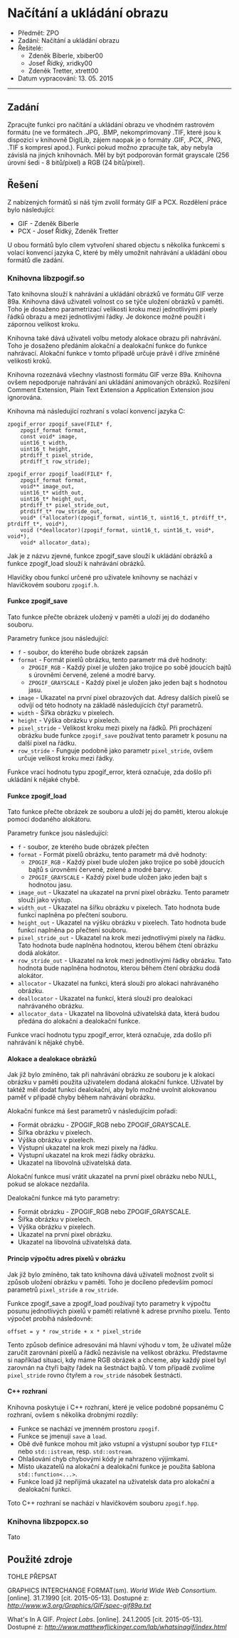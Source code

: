 # Načítání a ukládání obrazu

* Předmět: ZPO
* Zadání: Načítání a ukládání obrazu
* Řešitelé:
	* Zdeněk Biberle, xbiber00
	* Josef Řídký, xridky00
	* Zdeněk Tretter, xtrett00
* Datum vypracování: 13. 05. 2015

***

## Zadání

Zpracujte funkci pro načítání a ukládání obrazu ve vhodném rastrovém formátu (ne ve formátech .JPG, .BMP, nekomprimovaný .TIF, které jsou k dispozici v knihovně DigILib, zájem naopak je o formáty .GIF, .PCX, .PNG, .TIF s kompresí apod.). Funkci pokud možno zpracujte tak, aby nebyla závislá na jiných knihovnách. Měl by být podporován formát grayscale (256 úrovní šedi - 8 bitů/pixel) a RGB (24 bitů/pixel).

## Řešení

Z nabízených formátů si náš tým zvolil formáty GIF a PCX. Rozdělení práce bylo následující:
* GIF - Zdeněk Biberle
* PCX - Josef Řídký, Zdeněk Tretter

U obou formátů bylo cílem vytvoření shared objectu s několika funkcemi s volací konvencí jazyka C, které by měly umožnit nahrávání a ukládání obou formátů dle zadání.

### Knihovna libzpogif.so

Tato knihovna slouží k nahrávání a ukládání obrázků ve formátu GIF verze 89a. Knihovna dává uživateli volnost co se týče uložení obrázků v paměti. Toho je dosaženo parametrizací velikosti kroku mezi jednotlivými pixely řádků obrazu a mezi jednotlivými řádky. Je dokonce možné použít i zápornou velikost kroku.

Knihovna také dává uživateli volbu metody alokace obrazu při nahrávání. Toho je dosaženo předáním alokační a dealokační funkce do funkce nahrávací. Alokační funkce v tomto případě určuje právě i dříve zmíněné velikosti kroků.

Knihovna rozeznává všechny vlastnosti formátu GIF verze 89a. Knihovna ovšem nepodporuje nahrávání ani ukládání animovaných obrázků. Rozšíření Comment Extension, Plain Text Extension a Application Extension jsou ignorována.

Knihovna má následující rozhraní s volací konvencí jazyka C:

	zpogif_error zpogif_save(FILE* f,
		zpogif_format format,
		const void* image, 
		uint16_t width, 
		uint16_t height, 
		ptrdiff_t pixel_stride, 
		ptrdiff_t row_stride);

	zpogif_error zpogif_load(FILE* f,
		zpogif_format format,
		void** image_out, 
		uint16_t* width_out,
		uint16_t* height_out,
		ptrdiff_t* pixel_stride_out,
		ptrdiff_t* row_stride_out,
		void* (*allocator)(zpogif_format, uint16_t, uint16_t, ptrdiff_t*, ptrdiff_t*, void*),
		void (*deallocator)(zpogif_format, uint16_t, uint16_t, void*, void*),
		void* allocator_data);

Jak je z názvu zjevné, funkce zpogif_save slouží k ukládání obrázků a funkce zpogif_load slouží k nahrávání obrázků.

Hlavičky obou funkcí určené pro uživatele knihovny se nachází v hlavičkovém souboru `zpogif.h`.

#### Funkce zpogif_save

Tato funkce přečte obrázek uložený v paměti a uloží jej do dodaného souboru.

Parametry funkce jsou následující:

* `f` - soubor, do kterého bude obrázek zapsán
* `format` - Formát pixelů obrázku, tento parametr má dvě hodnoty:
	* `ZPOGIF_RGB` - Každý pixel je uložen jako trojice po sobě jdoucích bajtů s úrovněmi červené, zelené a modré barvy.
	* `ZPOGIF_GRAYSCALE` - Každý pixel je uložen jako jeden bajt s hodnotou jasu.
* `image` - Ukazatel na první pixel obrazových dat. Adresy dalších pixelů se odvíjí od této hodnoty na základě následujících čtyř parametrů.
* `width` - Šířka obrázku v pixelech.
* `height` - Výška obrázku v pixelech.
* `pixel_stride` - Velikost kroku mezi pixely na řádků. Při procházení obrázku bude funkce `zpogif_save` používat tento parametr k posunu na další pixel na řádku.
* `row_stride` - Funguje podobně jako parametr `pixel_stride`, ovšem určuje velikost kroku mezi řádky.

Funkce vrací hodnotu typu zpogif_error, která označuje, zda došlo při ukládání k nějaké chybě.

#### Funkce zpogif_load

Tato funkce přečte obrázek ze souboru a uloží jej do paměti, kterou alokuje pomocí dodaného alokátoru.

Parametry funkce jsou následující:

* `f` - soubor, ze kterého bude obrázek přečten
* `format` - Formát pixelů obrázku, tento parametr má dvě hodnoty:
	* `ZPOGIF_RGB` - Každý pixel bude uložen jako trojice po sobě jdoucích bajtů s úrovněmi červené, zelené a modré barvy.
	* `ZPOGIF_GRAYSCALE` - Každý pixel bude uložen jako jeden bajt s hodnotou jasu.
* `image_out` - Ukazatel na ukazatel na první pixel obrázku. Tento parametr slouží jako výstup.
* `width_out` - Ukazatel na šířku obrázku v pixelech. Tato hodnota bude funkcí naplněna po přečtení souboru.
* `height_out` - Ukazatel na výšku obrázku v pixelech. Tato hodnota bude funkcí naplněna po přečtení souboru.
* `pixel_stride_out` - Ukazatel na krok mezi jednotlivými pixely na řádku. Tato hodnota bude naplněna hodnotou, kterou během čtení obrázku dodá alokátor.
* `row_stride_out` - Ukazatel na krok mezi jednotlivými řádky obrázku. Tato hodnota bude naplněna hodnotou, kterou během čtení obrázku dodá alokátor.
* `allocator` - Ukazatel na funkci, která slouží pro alokaci nahrávaného obrázku.
* `deallocator` - Ukazatel na funkcí, která slouží pro dealokaci nahrávaného obrázku.
* `allocator_data` - Ukazatel na libovolná uživatelská data, která budou předána do alokační a dealokační funkce.

Funkce vrací hodnotu typu zpogif_error, která označuje, zda došlo při nahrávání k nějaké chybě.

#### Alokace a dealokace obrázků

Jak již bylo zmíněno, tak při nahrávání obrázku ze souboru je k alokaci obrázku v paměti použita uživatelem dodaná alokační funkce. Uživatel by taktéž měl dodat funkci dealokační, aby bylo možné uvolnit alokovanou paměť v případě chyby během nahrávání obrázku.

Alokační funkce má šest parametrů v následujícím pořadí:

* Formát obrázku - ZPOGIF_RGB nebo ZPOGIF_GRAYSCALE.
* Šířka obrázku v pixelech.
* Výška obrázku v pixelech.
* Výstupní ukazatel na krok mezi pixely na řádku.
* Výstupní ukazatel na krok mezi řádky obrázku.
* Ukazatel na libovolná uživatelská data.

Alokační funkce musí vrátit ukazatel na první pixel obrázku nebo NULL, pokud se alokace nezdařila.

Dealokační funkce má tyto parametry:

* Formát obrázku - ZPOGIF_RGB nebo ZPOGIF_GRAYSCALE.
* Šířka obrázku v pixelech.
* Výška obrázku v pixelech.
* Ukazatel na první pixel obrázku.
* Ukazatel na libovolná uživatelská data.

#### Princip výpočtu adres pixelů v obrázku

Jak již bylo zmíněno, tak tato knihovna dává uživateli možnost zvolit si způsob uložení obrázku v paměti. Toho je docíleno především pomocí parametrů `pixel_stride` a `row_stride`.

Funkce zpogif_save a zpogif_load používají tyto parametry k výpočtu posunu jednotlivých pixelů v paměti relativně k adrese prvního pixelu. Tento výpočet probíhá následovně:

	offset = y * row_stride + x * pixel_stride

Tento způsob definice adresování má hlavní výhodu v tom, že uživatel může zaručit zarovnání pixelů a řádků nezávisle na velikost obrázku. Představme si například situaci, kdy máme RGB obrázek a chceme, aby každý pixel byl zarovnán na čtyři bajty řádek na šestnáct bajtů. V tom případě zvolíme `pixel_stride` rovno čtyřem a `row_stride` násobek šestnácti.

#### C++ rozhraní

Knihovna poskytuje i C++ rozhraní, které je velice podobné popsanému C rozhraní, ovšem s několika drobnými rozdíly:
* Funkce se nachází ve jmenném prostoru `zpogif`.
* Funkce se jmenují `save` a `load`.
* Obě dvě funkce mohou mít jako vstupní a výstupní soubor typ `FILE*` nebo `std::istream`, resp. `std::ostream`.
* Ohlašování chyb chybovými kódy je nahrazeno výjimkami.
* Místo ukazatelů na alokační a dealokační funkce je použita šablona `std::function<...>`.
* Funkce load již nepřijímá ukazatel na uživatelsk data pro alokační a dealokační funkci.

Toto C++ rozhraní se nachází v hlavičkovém souboru `zpogif.hpp`. 

### Knihovna libzpopcx.so

Tato 

## Použité zdroje

TOHLE PŘEPSAT

GRAPHICS INTERCHANGE FORMAT(sm). *World Wide Web Consortium*. [online]. 31.7.1990 [cit. 2015-05-13]. Dostupné z: *http://www.w3.org/Graphics/GIF/spec-gif89a.txt*

What's In A GIF. *Project Labs*. [online]. 24.1.2005 [cit. 2015-05-13]. Dostupné z: *http://www.matthewflickinger.com/lab/whatsinagif/index.html*
